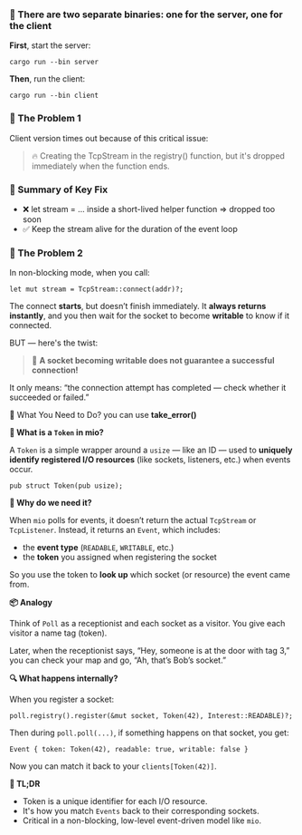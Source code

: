 ### 🚀 There are two separate binaries: one for the server, one for the client

**First**, start the server:

```
cargo run --bin server
```

**Then**, run the client:

```
cargo run --bin client
```

### 😬 The Problem 1

Client version times out because of this critical issue:

> 🔥 Creating the TcpStream in the registry() function,
> but it's dropped immediately when the function ends.

### 🧪 Summary of Key Fix

* ❌ let stream = ... inside a short-lived helper function ⇒ dropped too soon
* ✅ Keep the stream alive for the duration of the event loop

### 😬 The Problem 2

In non-blocking mode, when you call:

```
let mut stream = TcpStream::connect(addr)?;
```

The connect **starts**, but doesn’t finish immediately. It **always returns instantly**,
and you then wait for the socket to become **writable** to know if it connected.

BUT — here's the twist:

> 📌 **A socket becoming writable does not guarantee a successful connection!**

It only means: “the connection attempt has completed — check whether it succeeded or failed.”

🧪 What You Need to Do?
you can use **take_error()**

**🧩 What is a `Token` in mio?**

A `Token` is a simple wrapper around a `usize` — like an ID — used to **uniquely identify registered I/O resources**
(like sockets, listeners, etc.) when events occur.

```
pub struct Token(pub usize);
```

**🧠 Why do we need it?**

When `mio` polls for events, it doesn’t return the actual `TcpStream` or `TcpListener`.
Instead, it returns an `Event`, which includes:

* the **event type** (`READABLE`, `WRITABLE`, etc.)
* the **token** you assigned when registering the socket

So you use the token to **look up** which socket (or resource) the event came from.

**📦 Analogy**

Think of `Poll` as a receptionist and each socket as a visitor. You give each visitor a name tag (token).

Later, when the receptionist says, “Hey, someone is at the door with tag 3,”
you can check your map and go, “Ah, that’s Bob’s socket.”

**🔍 What happens internally?**

When you register a socket:

```
poll.registry().register(&mut socket, Token(42), Interest::READABLE)?;
```

Then during `poll.poll(...)`, if something happens on that socket, you get:

```
Event { token: Token(42), readable: true, writable: false }
```

Now you can match it back to your `clients[Token(42)]`.

**🏁 TL;DR**

* Token is a unique identifier for each I/O resource.
* It's how you match `Events` back to their corresponding sockets.
* Critical in a non-blocking, low-level event-driven model like `mio`.

